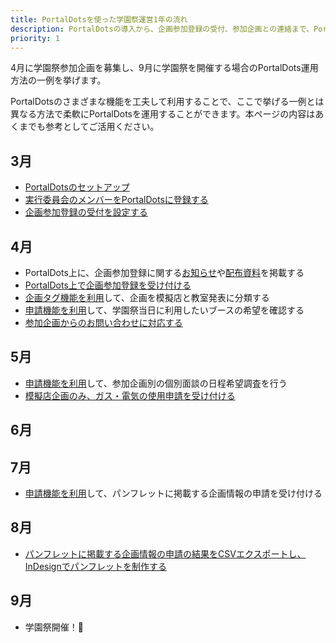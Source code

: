```yaml
---
title: PortalDotsを使った学園祭運営1年の流れ
description: PortalDotsの導入から、企画参加登録の受付、参加企画との連絡まで、PortalDotsを使った学園祭運営の流れの一例を紹介します。
priority: 1
---
```


4月に学園祭参加企画を募集し、9月に学園祭を開催する場合のPortalDots運用方法の一例を挙げます。

<docs-alert type="info">
  PortalDotsのさまざまな機能を工夫して利用することで、ここで挙げる一例とは異なる方法で柔軟にPortalDotsを運用することができます。本ページの内容はあくまでも参考としてご活用ください。
</docs-alert>

## 3月
- [PortalDotsのセットアップ](/docs/setup/)
- [実行委員会のメンバーをPortalDotsに登録する](/)
- [企画参加登録の受付を設定する](/)

## 4月
- PortalDots上に、企画参加登録に関する[お知らせ](/)や[配布資料](/)を掲載する
- [PortalDots上で企画参加登録を受け付ける](/)
- [企画タグ機能を利用](/)して、企画を模擬店と教室発表に分類する
- [申請機能を利用](/)して、学園祭当日に利用したいブースの希望を確認する
- [参加企画からのお問い合わせに対応する](/)

## 5月
- [申請機能を利用](/)して、参加企画別の個別面談の日程希望調査を行う
- [模擬店企画のみ、ガス・電気の使用申請を受け付ける](/)

## 6月

## 7月
- [申請機能を利用](/)して、パンフレットに掲載する企画情報の申請を受け付ける

## 8月
- [パンフレットに掲載する企画情報の申請の結果をCSVエクスポートし、InDesignでパンフレットを制作する](/)

## 9月
- 学園祭開催！🎉
